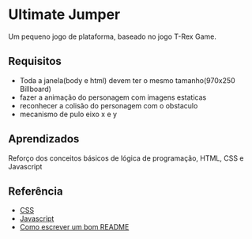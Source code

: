
# Ultimate Jumper

Um pequeno jogo de plataforma, baseado no jogo T-Rex Game.


## Requisitos

- Toda a janela(body e html) devem ter o mesmo tamanho(970x250 Billboard)
- fazer a animação do personagem com imagens estaticas
- reconhecer a colisão do personagem com o obstaculo
- mecanismo de pulo eixo x e y


## Aprendizados

Reforço dos conceitos básicos de lógica de programação, HTML, CSS e Javascript


## Referência

 - [CSS](https://www.w3schools.com/css/)
 - [Javascript](https://javascript.info)
 - [Como escrever um bom README](https://bulldogjob.com/news/449-how-to-write-a-good-readme-for-your-github-project)

